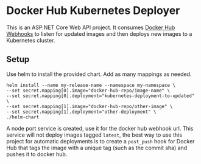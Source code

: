 # Docker Hub Kubernetes Deployer

This is an ASP.NET Core Web API project. It consumes [Docker Hub Webhooks](https://docs.docker.com/docker-hub/webhooks/)
to listen for updated images and then deploys new images to a Kubernetes cluster.

## Setup

Use helm to install the provided chart. Add as many mappings as needed.

```
helm install --name my-release-name --namespace my-namespace \
--set secret.mapping[0].image="docker-hub-repo/image-name" \
--set secret.mapping[0].deployment="kubernetes-deployment-to-updated" \
--set secret.mapping[1].image="docker-hub-repo/other-image" \
--set secret.mapping[1].deployment="other-deployment" \
./helm-chart
```

A node port service is created, use it for the docker hub webhook url. This service will not deploy images tagged `latest`, the best way to use this project for automatic deployments is to create a `post_push` hook for Docker Hub that tags the image with a unique tag (such as the commit sha) and pushes it to docker hub.
